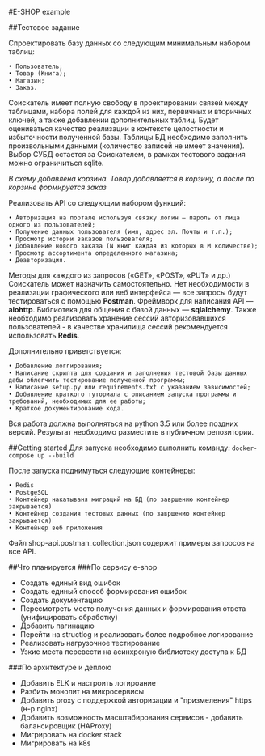 #E-SHOP example 

##Тестовое задание

Спроектировать базу данных со следующим минимальным набором таблиц:

    • Пользователь;
    • Товар (Книга);
    • Магазин;
    • Заказ.
Соискатель имеет полную свободу в проектировании связей между таблицами, 
набора полей для каждой из них, первичных и вторичных ключей, а также 
добавлении дополнительных таблиц. Будет оцениваться качество реализации в 
контексте целостности и избыточности полученной базы. Таблицы БД необходимо
заполнить произвольными данными (количество записей не имеет значения). 
Выбор СУБД остается за Соискателем, в рамках тестового задания можно
ограничиться sqlite.

_В схему добавлена корзина. Товар добавляется в корзину, а после по корзине формируется 
заказ_

Реализовать API со следующим набором функций:

    • Авторизация на портале используя связку логин — пароль от лица одного из пользователей;
    • Получение данных пользователя (имя, адрес эл. Почты и т.п.);
    • Просмотр истории заказов пользователя;
    • Добавление нового заказа (N книг каждая из которых в M количестве);
    • Просмотр ассортимента определенного магазина;
    • Деавторизация.

Методы для каждого из запросов («GET», «POST», «PUT» и др.) Соискатель может назначить 
самостоятельно. Нет необходимости в реализации графического или веб интерфейса — все 
запросы будут тестироваться с помощью **Postman**. Фреймворк для написания API — **aiohttp**. 
Библиотека для общения с базой данных — **sqlalchemy**. Также необходимо реализовать хранение 
сессий авторизовавшихся пользователей - в качестве хранилища сессий рекомендуется 
использовать **Redis**.

Дополнительно приветствуется:

    • Добавление логгирования;
    • Написание скрипта для создания и заполнения тестовой базы данных дабы облегчить тестирование полученной программы;
    • Написание setup.py или requirements.txt с указанием зависимостей;
    • Добавление краткого туториала с описанием запуска программы и требований, необходимых для ее работы;
    • Краткое документирование кода.

Вся работа должна выполняться на python 3.5 или более поздних версий. Результат необходимо 
разместить в публичном репозитории.

##Getting started
Для запуска необходимо выполнить команду:
`docker-compose up --build`

После запуска поднимуться следующие контейнеры:

    • Redis
    • PostgeSQL
    • Контейнер накатываня миграций на БД (по завршению контейнер закрывается)
    • Контейнер создания тестовых данных (по завршению контейнер закрывается) 
    • Контейнер веб приложения
    
Файл shop-api.postman_collection.json содержит примеры запросов на все API.


##Что планируется
###По сервису e-shop
- Создать единый вид ошибок
- Создать единый способ формирования ошибок
- Создать документацию 
- Пересмотреть место получения данных и формирования ответа (унифицировать обработку)
- Добавить пагинацию
- Перейти на structlog и реализовать более подробное логирование
- Реализовать нагрузочное тестирование
- Узкие места перевести на асинхроную библиотеку доступа к БД 

###По архитектуре и деплою
- Добавить ELK и настроить логироание
- Разбить монолит на микросервисы
- Добавить proxy с поддержкой авторизации и "призмеления" https (н-р nginx)
- Добавить возможность масштабирования сервисов - добавить балансировщик (HAProxy)
- Мигрировать на docker stack
- Мигрировать на k8s 